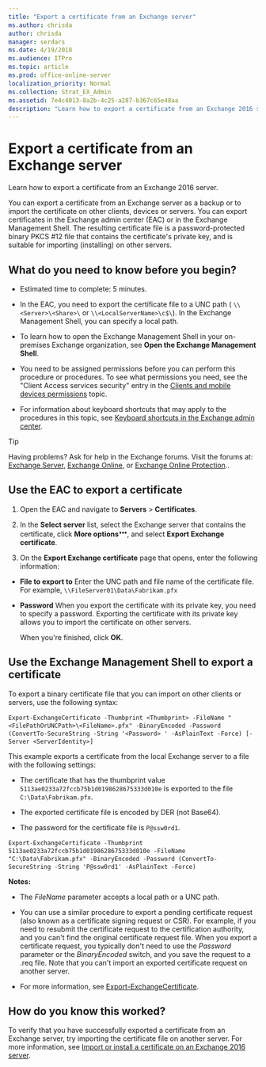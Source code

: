```yaml
---
title: "Export a certificate from an Exchange server"
ms.author: chrisda
author: chrisda
manager: serdars
ms.date: 4/19/2018
ms.audience: ITPro
ms.topic: article
ms.prod: office-online-server
localization_priority: Normal
ms.collection: Strat_EX_Admin
ms.assetid: 7e4c4013-8a2b-4c25-a287-b367c65e48aa
description: "Learn how to export a certificate from an Exchange 2016 server."
---
```


# Export a certificate from an Exchange server

Learn how to export a certificate from an Exchange 2016 server.
  
You can export a certificate from an Exchange server as a backup or to import the certificate on other clients, devices or servers. You can export certificates in the Exchange admin center (EAC) or in the Exchange Management Shell. The resulting certificate file is a password-protected binary PKCS #12 file that contains the certificate's private key, and is suitable for importing (installing) on other servers.
  
## What do you need to know before you begin?

- Estimated time to complete: 5 minutes.
    
- In the EAC, you need to export the certificate file to a UNC path ( `\\<Server>\<Share>\` or  `\\<LocalServerName>\c$\`). In the Exchange Management Shell, you can specify a local path.
    
- To learn how to open the Exchange Management Shell in your on-premises Exchange organization, see **Open the Exchange Management Shell**.
    
- You need to be assigned permissions before you can perform this procedure or procedures. To see what permissions you need, see the "Client Access services security" entry in the [Clients and mobile devices permissions](../../permissions/feature-permissions/client-and-mobile-device-permissions.md) topic. 
    
- For information about keyboard shortcuts that may apply to the procedures in this topic, see [Keyboard shortcuts in the Exchange admin center](../../about-documentation/eac-keyboard-shortcuts.md).
    
> [!TIP]
> Having problems? Ask for help in the Exchange forums. Visit the forums at: [Exchange Server](https://go.microsoft.com/fwlink/p/?linkId=60612), [Exchange Online](https://go.microsoft.com/fwlink/p/?linkId=267542), or [Exchange Online Protection](https://go.microsoft.com/fwlink/p/?linkId=285351).. 
  
## Use the EAC to export a certificate

1. Open the EAC and navigate to **Servers** > **Certificates**.
    
2. In the **Select server** list, select the Exchange server that contains the certificate, click **More options**![More Options icon](../../media/ITPro_EAC_MoreOptionsIcon.png), and select **Export Exchange certificate**.
    
3. On the **Export Exchange certificate** page that opens, enter the following information: 
    
  - **File to export to** Enter the UNC path and file name of the certificate file. For example,  `\\FileServer01\Data\Fabrikam.pfx`
    
  - **Password** When you export the certificate with its private key, you need to specify a password. Exporting the certificate with its private key allows you to import the certificate on other servers. 
    
    When you're finished, click **OK**.
    
## Use the Exchange Management Shell to export a certificate

To export a binary certificate file that you can import on other clients or servers, use the following syntax:
  
```
Export-ExchangeCertificate -Thumbprint <Thumbprint> -FileName "<FilePathOrUNCPath>\<FileName>.pfx" -BinaryEncoded -Password (ConvertTo-SecureString -String '<Password> ' -AsPlainText -Force) [-Server <ServerIdentity>]
```

This example exports a certificate from the local Exchange server to a file with the following settings:
  
- The certificate that has the thumbprint value  `5113ae0233a72fccb75b1d0198628675333d010e` is exported to the file  `C:\Data\Fabrikam.pfx`.
    
- The exported certificate file is encoded by DER (not Base64).
    
- The password for the certificate file is  `P@ssw0rd1`.
    
```
Export-ExchangeCertificate -Thumbprint 5113ae0233a72fccb75b1d0198628675333d010e -FileName "C:\Data\Fabrikam.pfx" -BinaryEncoded -Password (ConvertTo-SecureString -String 'P@ssw0rd1' -AsPlainText -Force)
```

 **Notes:**
  
- The  _FileName_ parameter accepts a local path or a UNC path. 
    
- You can use a similar procedure to export a pending certificate request (also known as a certificate signing request or CSR). For example, if you need to resubmit the certificate request to the certification authority, and you can't find the original certificate request file. When you export a certificate request, you typically don't need to use the  _Password_ parameter or the  _BinaryEncoded_ switch, and you save the request to a .req file. Note that you can't import an exported certificate request on another server. 
    
- For more information, see [Export-ExchangeCertificate](http://technet.microsoft.com/library/0fffc597-7b46-4bc3-915c-f00c9eb56b40.aspx).
    
## How do you know this worked?

To verify that you have successfully exported a certificate from an Exchange server, try importing the certificate file on another server. For more information, see [Import or install a certificate on an Exchange 2016 server](import-certificates.md).
  


